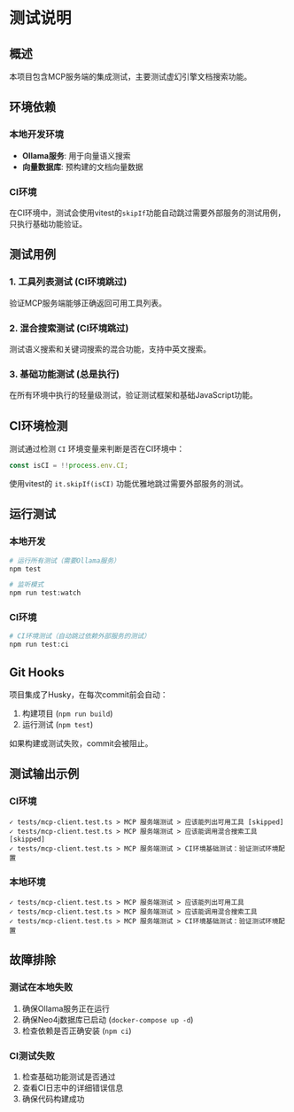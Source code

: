 # 测试说明

## 概述

本项目包含MCP服务端的集成测试，主要测试虚幻引擎文档搜索功能。

## 环境依赖

### 本地开发环境
- **Ollama服务**: 用于向量语义搜索
- **向量数据库**: 预构建的文档向量数据

### CI环境
在CI环境中，测试会使用vitest的`skipIf`功能自动跳过需要外部服务的测试用例，只执行基础功能验证。

## 测试用例

### 1. 工具列表测试 (CI环境跳过)
验证MCP服务端能够正确返回可用工具列表。

### 2. 混合搜索测试 (CI环境跳过)
测试语义搜索和关键词搜索的混合功能，支持中英文搜索。

### 3. 基础功能测试 (总是执行)
在所有环境中执行的轻量级测试，验证测试框架和基础JavaScript功能。

## CI环境检测

测试通过检测 `CI` 环境变量来判断是否在CI环境中：
```javascript
const isCI = !!process.env.CI;
```

使用vitest的 `it.skipIf(isCI)` 功能优雅地跳过需要外部服务的测试。

## 运行测试

### 本地开发
```bash
# 运行所有测试（需要Ollama服务）
npm test

# 监听模式
npm run test:watch
```

### CI环境
```bash
# CI环境测试（自动跳过依赖外部服务的测试）
npm run test:ci
```

## Git Hooks

项目集成了Husky，在每次commit前会自动：
1. 构建项目 (`npm run build`)
2. 运行测试 (`npm test`)

如果构建或测试失败，commit会被阻止。

## 测试输出示例

### CI环境
```
✓ tests/mcp-client.test.ts > MCP 服务端测试 > 应该能列出可用工具 [skipped]
✓ tests/mcp-client.test.ts > MCP 服务端测试 > 应该能调用混合搜索工具 [skipped]  
✓ tests/mcp-client.test.ts > MCP 服务端测试 > CI环境基础测试：验证测试环境配置
```

### 本地环境
```
✓ tests/mcp-client.test.ts > MCP 服务端测试 > 应该能列出可用工具
✓ tests/mcp-client.test.ts > MCP 服务端测试 > 应该能调用混合搜索工具
✓ tests/mcp-client.test.ts > MCP 服务端测试 > CI环境基础测试：验证测试环境配置
```

## 故障排除

### 测试在本地失败
1. 确保Ollama服务正在运行
2. 确保Neo4j数据库已启动 (`docker-compose up -d`)
3. 检查依赖是否正确安装 (`npm ci`)

### CI测试失败
1. 检查基础功能测试是否通过
2. 查看CI日志中的详细错误信息
3. 确保代码构建成功 